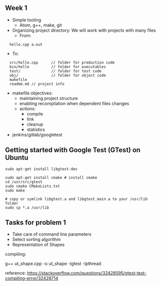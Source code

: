 ## Week 1

- Simple tooling
  - Atom, g++, make, git
- Organizing project directory: We will work with projects with many files
  - From:
```
  hello.cpp a.out
```
  - To:
```
  src/hello.cpp      // folder for production code
  bin/hello          // folder for executables
  test/              // folder for test code
  obj/               // folder for object code
  makefile
  readme.md // project info
```
- makefile objectives:
  - maintaining project structure
  - enabling recompilation when dependent files changes
  - actions:
    - compile
    - link
    - cleanup
    - statistics
- jenkins/gitlab/googletest

## Getting started with Google Test (GTest) on Ubuntu
```
sudo apt-get install libgtest-dev
```
```
sudo apt-get install cmake # install cmake
cd /usr/src/gtest
sudo cmake CMakeLists.txt
sudo make
```
```
# copy or symlink libgtest.a and libgtest_main.a to your /usr/lib folder
sudo cp *.a /usr/lib
```

## Tasks for problem 1
- Take care of command line parameters
- Select sorting algorithm
- Representation of Shapes

compiling:

g++ ut_shape.cpp -o ut_shape -lgtest -lpthread

reference:
https://stackoverflow.com/questions/32428595/gtest-test-compiling-error/32428714


